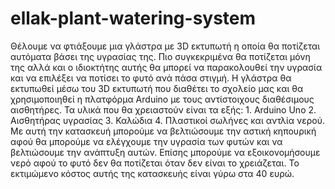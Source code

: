 # ellak-plant-watering-system
Θέλουμε να φτιάξουμε μια γλάστρα με 3D εκτυπωτή η οποία θα ποτίζεται αυτόματα βάσει της υγρασίας της. Πιο συγκεκριμένα θα ποτίζεται μόνη της αλλά και ο ιδιοκτήτης αυτής θα μπορεί να παρακολουθεί την υγρασία και να επιλέξει να ποτίσει το φυτό ανά πάσα στιγμή. Η γλάστρα θα εκτυπωθεί μέσω του 3D εκτυπωτή που διαθέτει το σχολείο μας και θα χρησιμοποιηθεί η πλατφόρμα Arduino με τους αντίστοιχους διαθέσιμους αισθητήρες.
Τα υλικά που θα χρειαστούν είναι τα εξής: 1. Arduino Uno 2. Αισθητήρας υγρασίας 3. Καλώδια 4. Πλαστικοί σωλήνες και αντλία νερού. Με αυτή την κατασκευή μπορούμε να βελτιώσουμε την αστική κηπουρική αφού θα μπορούμε να ελέγχουμε την υγρασία των φυτών και να βελτιώσουμε την ανάπτυξη αυτών. Επίσης μπορούμε να εξοικονομήσουμε νερό αφού το φυτό δεν θα ποτίζεται όταν δεν είναι το χρειάζεται. Το εκτιμώμενο κόστος αυτής της κατασκευής είναι γύρω στα 40 ευρώ. 
